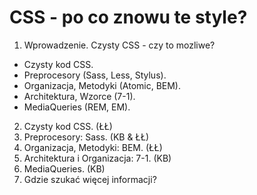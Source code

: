 # CSS - po co znowu te style?

1. Wprowadzenie. Czysty CSS - czy to mozliwe?

- Czysty kod CSS.
- Preprocesory (Sass, Less, Stylus).
- Organizacja, Metodyki (Atomic, BEM).
- Architektura, Wzorce (7-1).
- MediaQueries (REM, EM).

2. Czysty kod CSS. (ŁŁ)
3. Preprocesory: Sass. (KB & ŁŁ)
4. Organizacja, Metodyki: BEM. (ŁŁ)
5. Architektura i Organizacja: 7-1. (KB)
6. MediaQueries. (KB)
7. Gdzie szukać więcej informacji?
